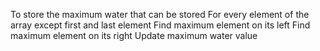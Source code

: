  To store the maximum water
 that can be stored
 For every element of the array
 except first and last element
 Find maximum element on its left
 Find maximum element on its right
 Update maximum water value
